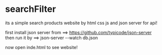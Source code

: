 # searchFilter
its a simple search products website by html css js and json server for api!

first install json server from ==> https://github.com/typicode/json-server then run it by ==> json-server --watch db.json

now open inde.html to see website!
